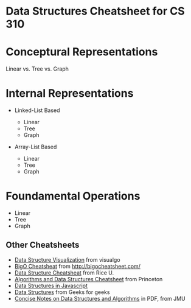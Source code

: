 # Data Structures Cheatsheet for CS 310

# Conceptural Representations

Linear vs. Tree vs. Graph

# Internal Representations

- Linked-List Based
  - Linear
  - Tree
  - Graph
  
- Array-List Based
  - Linear
  - Tree
  - Graph
  
# Foundamental Operations

- Linear
- Tree
- Graph
  
## Other Cheatsheets 

- [Data Structure Visualization](https://visualgo.net/en) from visualgo
- [BigO Cheatsheat](http://bigocheatsheet.com/img/big-o-cheat-sheet-poster.png) from http://bigocheatsheet.com/
- [Data Structure Cheatsheat](https://www.clear.rice.edu/comp160/data_cheat.html) from Rice U.
- [Algorithms and Data Structures Cheatsheet](https://algs4.cs.princeton.edu/cheatsheet/) from Princeton
- [Data Structures in Javascript](http://blog.benoitvallon.com/data-structures-in-javascript/data-structures-in-javascript/)
- [Data Structures](http://www.geeksforgeeks.org/data-structures/) from Geeks for geeks
- [Concise Notes on Data Structures and Algorithms](https://w3.cs.jmu.edu/spragunr/CS240_F12/ConciseNotes.pdf) in PDF, from JMU

## 
